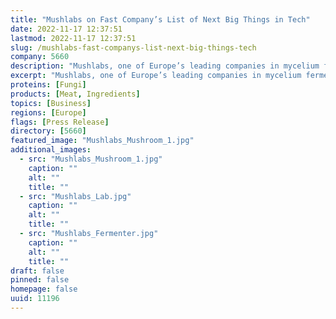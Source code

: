 ```yaml
---
title: "Mushlabs on Fast Company’s List of Next Big Things in Tech"
date: 2022-11-17 12:37:51
lastmod: 2022-11-17 12:37:51
slug: /mushlabs-fast-companys-list-next-big-things-tech
company: 5660
description: "Mushlabs, one of Europe’s leading companies in mycelium fermentation, has been included in Fast Company’s second annual Next Big Things in Tech list."
excerpt: "Mushlabs, one of Europe’s leading companies in mycelium fermentation, has been included in Fast Company’s second annual Next Big Things in Tech list."
proteins: [Fungi]
products: [Meat, Ingredients]
topics: [Business]
regions: [Europe]
flags: [Press Release]
directory: [5660]
featured_image: "Mushlabs_Mushroom_1.jpg"
additional_images:
  - src: "Mushlabs_Mushroom_1.jpg"
    caption: ""
    alt: ""
    title: ""
  - src: "Mushlabs_Lab.jpg"
    caption: ""
    alt: ""
    title: ""
  - src: "Mushlabs_Fermenter.jpg"
    caption: ""
    alt: ""
    title: ""
draft: false
pinned: false
homepage: false
uuid: 11196
---
```

